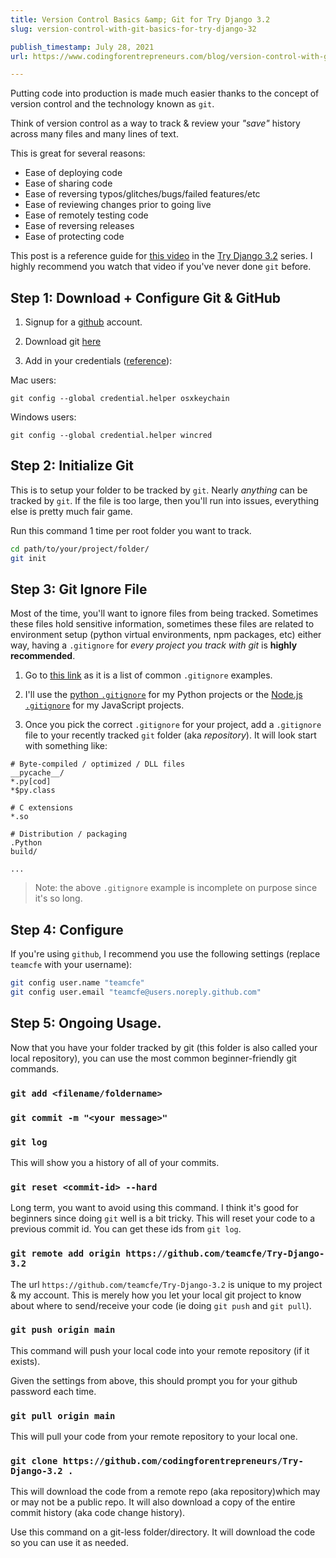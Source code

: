 ```yaml
---
title: Version Control Basics &amp; Git for Try Django 3.2
slug: version-control-with-git-basics-for-try-django-32

publish_timestamp: July 28, 2021
url: https://www.codingforentrepreneurs.com/blog/version-control-with-git-basics-for-try-django-32/

---
```



Putting code into production is made much easier thanks to the concept of version control and the technology known as `git`.

Think of version control as a way to track & review your *"save"* history across many files and many lines of text.

This is great for several reasons:
- Ease of deploying code
- Ease of sharing code
- Ease of reversing typos/glitches/bugs/failed features/etc
- Ease of reviewing changes prior to going live
- Ease of remotely testing code
- Ease of reversing releases
- Ease of protecting code

This post is a reference guide for [this video](https://www.codingforentrepreneurs.com/projects/try-django-3-2/managing-code-git-github) in the [Try Django 3.2](https://www.codingforentrepreneurs.com/projects/try-django-3-2) series. I highly recommend you watch that video if you've never done `git` before. 

## Step 1: Download + Configure Git & GitHub

1. Signup for a [github](https://github.com/signup) account.

2. Download git [here](https://git-scm.com/downloads)

3. Add in your credentials ([reference](https://docs.github.com/en/get-started/getting-started-with-git/caching-your-github-credentials-in-git)):
 
Mac users:
```
git config --global credential.helper osxkeychain
```

Windows users:
```
git config --global credential.helper wincred
```


## Step 2: Initialize Git
This is to setup your folder to be tracked by `git`. Nearly *anything* can be tracked by `git`. If the file is too large, then you'll run into issues, everything else is pretty much fair game.

Run this command 1 time per root folder you want to track.
```bash
cd path/to/your/project/folder/
git init
```


## Step 3: Git Ignore File
Most of the time, you'll want to ignore files from being tracked. Sometimes these files hold sensitive information, sometimes these files are related to environment setup (python virtual environments, npm packages, etc) either way, having a `.gitignore` for *every project you track with git* is **highly recommended**.

1. Go to [this link](https://github.com/github/gitignore) as it is a list of common `.gitignore` examples.

2. I'll use the [python `.gitignore`](https://github.com/github/gitignore/blob/master/Python.gitignore) for my Python projects or the [Node.js `.gitignore`](https://github.com/github/gitignore/blob/master/Node.gitignore) for my JavaScript projects.

3. Once you pick the correct `.gitignore` for your project, add a `.gitignore` file to your recently tracked `git` folder (aka *repository*). It will look start with something like:

```
# Byte-compiled / optimized / DLL files
__pycache__/
*.py[cod]
*$py.class

# C extensions
*.so

# Distribution / packaging
.Python
build/

...
```
> Note: the above `.gitignore` example is incomplete on purpose since it's so long.

## Step 4: Configure
If you're using `github`, I recommend you use the following settings (replace `teamcfe` with your username):

```bash
git config user.name "teamcfe"
git config user.email "teamcfe@users.noreply.github.com"
```

## Step 5: Ongoing Usage.

Now that you have your folder tracked by git (this folder is also called your local repository), you can use the most common beginner-friendly git commands.

### `git add <filename/foldername>`

### `git commit -m "<your message>"`

### `git log`
This will show you a history of all of your commits.

### `git reset <commit-id> --hard`
Long term, you want to avoid using this command. I think it's good for beginners since doing `git` well is a bit tricky. This will reset your code to a previous commit id. You can get these ids from `git log`.

### `git remote add origin https://github.com/teamcfe/Try-Django-3.2`
The url `https://github.com/teamcfe/Try-Django-3.2` is unique to my project & my account. This is merely how you let your local git project to know about where to send/receive your code (ie doing `git push` and `git pull`).


### `git push origin main`
This command will push your local code into your remote repository (if it exists).

Given the settings from above, this should prompt you for your github password each time.

### `git pull origin main`
This will pull your code from your remote repository to your local one.


### `git clone https://github.com/codingforentrepreneurs/Try-Django-3.2 .`
This will download the code from a remote repo (aka repository)which may or may not be a public repo. It will also download a copy of the entire commit history (aka code change history).

Use this command on a git-less folder/directory. It will download the code so you can use it as needed.
